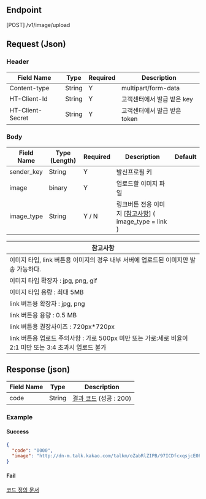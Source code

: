 ## Endpoint
[POST] /v1/image/upload

## Request (Json)
### Header
| Field Name       | Type   | Required | Description           |
|------------------|--------|----------|-----------------------|
| Content-type     | String | Y        | multipart/form-data   |
| HT-Client-Id     | String | Y        | 고객센터에서 발급 받은 key     |
| HT-Client-Secret | String | Y        | 고객센터에서 발급 받은 token   |

### Body
| Field Name  | Type (Length) | Required | Description                                   | Default |
|-------------|---------------|----------|-----------------------------------------------|---------|
| sender_key  | String        | Y        | 발신프로필 키                                       |         |
| image       | binary        | Y        | 업로드할 이미지 파일                                   |         |
| image_type  | String        | Y / N    | 링크버튼 전용 이미지 [[참고사항](#)] ( image_type = link ) |         |

| 참고사항                                                                  |
|-----------------------------------------------------------------------|
| 이미지 타입, link 버튼용 이미지의 경우 내부 서버에 업로드된 이미지만 발송 가능하다.                    |
| 이미지 타입 확장자 : jpg, png, gif                                            |
| 이미지 타입 용량 : 최대 5MB                                                    |
| link 버튼용 확장자 : jpg, png                                               |
| link 버튼용 용량 : 0.5 MB                                                  |
| link 버튼용 권장사이즈 : 720px*720px                                          |
| link 버튼용 업로드 주의사항 : 가로 500px 미만 또는 가로:세로 비율이 2:1 미만 또는 3:4 초과시 업로드 불가 |

## Response (json)
| Field Name | Type    | Description                           |
|------------|---------|---------------------------------------|
| code       | String  | [결과 코드](./API%20코드%20정의) (성공 : 200)   |

### Example

#### Success
```json
{
  "code": "0000",
  "image": "http://dn-m.talk.kakao.com/talkm/oZabRlZIPB/97ICDfcxqsjcE0PVowTv11/i_rmubl2.png"
}
```

#### Fail
[코드 정의 문서](./API%20코드%20정의)
